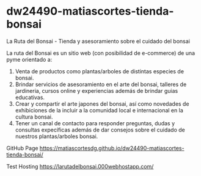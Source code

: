 # dw24490-matiascortes-tienda-bonsai
La Ruta del Bonsai - Tienda y asesoramiento sobre el cuidado del bonsai

La ruta del Bonsai es un sitio web (con posibilidad de e-commerce) de una pyme orientado a:
	
1. Venta de productos como plantas/arboles de distintas especies de bonsai.
2. Brindar servicios de asesoramiento en el arte del bonsai, talleres de jardineria, cursos online y experiencias además de brindar guias educativas.
3. Crear y compartir el arte japones del bonsai, así como novedades de exhibiciones de la incluir a la comunidad local e internacional en la cultura bonsai.
4. Tener un canal de contacto para responder preguntas, dudas y consultas expecíficas además de dar consejos sobre el cuidado de nuestros plantas/arboles bonsai.

GitHub Page
https://matiascortesdg.github.io/dw24490-matiascortes-tienda-bonsai/

Test Hosting
https://larutadelbonsai.000webhostapp.com/
